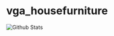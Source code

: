 # vga_housefurniture
![Github Stats](https://github-readme-stats.vercel.app/api?username=biud436&show_icons=true)
